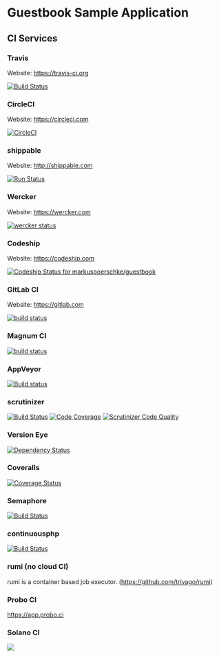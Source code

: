 # Guestbook Sample Application

## CI Services

### Travis

Website: https://travis-ci.org

[![Build Status](https://travis-ci.org/markuspoerschke/guestbook.svg?branch=master)](https://travis-ci.org/markuspoerschke/guestbook)


### CircleCI

Website: https://circleci.com

[![CircleCI](https://circleci.com/gh/markuspoerschke/guestbook.svg?style=svg)](https://circleci.com/gh/markuspoerschke/guestbook)


### shippable

Website: http://shippable.com

 [![Run Status](https://api.shippable.com/projects/573f2b372a8192902e20d776/badge?branch=master)](https://app.shippable.com/projects/573f2b372a8192902e20d776)


### Wercker

Website: https://wercker.com

[![wercker status](https://app.wercker.com/status/689e1d91b43ca3804bc0c6dbbdc7309b/s "wercker status")](https://app.wercker.com/project/bykey/689e1d91b43ca3804bc0c6dbbdc7309b)


### Codeship

Website: https://codeship.com

[ ![Codeship Status for markuspoerschke/guestbook](https://codeship.com/projects/457da6b0-00d3-0134-b0c6-0218c6b64764/status?branch=master)](https://codeship.com/projects/153335)


### GitLab CI

Website: https://gitlab.com

[![build status](https://gitlab.com/markuspoerschke/guestbook/badges/master/build.svg)](https://gitlab.com/markuspoerschke/guestbook/commits/master)


### Magnum CI

[![build status](https://magnum-ci.com/status/534625fc485aa0eb5140eba1e2537cf5.png)](https://magnum-ci.com/projects/4282)


### AppVeyor

[![Build status](https://ci.appveyor.com/api/projects/status/1sgbt8joq2ta8cwk?svg=true)](https://ci.appveyor.com/project/markuspoerschke/guestbook)


### scrutinizer

[![Build Status](https://scrutinizer-ci.com/g/markuspoerschke/guestbook/badges/build.png?b=master)](https://scrutinizer-ci.com/g/markuspoerschke/guestbook/build-status/master)
[![Code Coverage](https://scrutinizer-ci.com/g/markuspoerschke/guestbook/badges/coverage.png?b=master)](https://scrutinizer-ci.com/g/markuspoerschke/guestbook/?branch=master)
[![Scrutinizer Code Quality](https://scrutinizer-ci.com/g/markuspoerschke/guestbook/badges/quality-score.png?b=master)](https://scrutinizer-ci.com/g/markuspoerschke/guestbook/?branch=master)


### Version Eye

[![Dependency Status](https://www.versioneye.com/user/projects/5742d00cce8d0e00360bd1d1/badge.svg?style=flat)](https://www.versioneye.com/user/projects/5742d00cce8d0e00360bd1d1)


### Coveralls

[![Coverage Status](https://coveralls.io/repos/github/markuspoerschke/guestbook/badge.svg?branch=master)](https://coveralls.io/github/markuspoerschke/guestbook?branch=master)


### Semaphore

[![Build Status](https://semaphoreci.com/api/v1/markuspoerschke/guestbook/branches/master/badge.svg)](https://semaphoreci.com/markuspoerschke/guestbook)


### continuousphp

[![Build Status](https://status.continuousphp.com/git-hub/markuspoerschke/guestbook?token=85f6d875-9525-432a-b433-5c190a04ad65)](https://continuousphp.com/git-hub/markuspoerschke/guestbook)


### rumi (no cloud CI)

rumi is a container based job executor. (https://github.com/trivago/rumi)

### Probo CI

https://app.probo.ci

### Solano CI

[![](https://ci.solanolabs.com:443/markuspoerschke/guestbook/badges/branches/master)](https://ci.solanolabs.com:443/markuspoerschke/guestbook/suites/472869)
